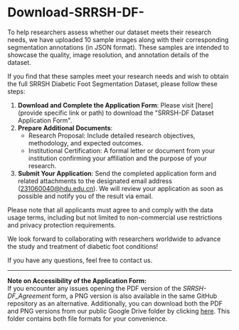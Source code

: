 # Download-SRRSH-DF-
To help researchers assess whether our dataset meets their research needs, we have uploaded 10 sample images along with their corresponding segmentation annotations (in JSON format). These samples are intended to showcase the quality, image resolution, and annotation details of the dataset.

If you find that these samples meet your research needs and wish to obtain the full SRRSH Diabetic Foot Segmentation Dataset, please follow these steps:

1. **Download and Complete the Application Form**: Please visit [here](provide specific link or path) to download the "SRRSH-DF Dataset Application Form".
2. **Prepare Additional Documents**:
   - Research Proposal: Include detailed research objectives, methodology, and expected outcomes.
   - Institutional Certification: A formal letter or document from your institution confirming your affiliation and the purpose of your research.
3. **Submit Your Application**: Send the completed application form and related attachments to the designated email address (231060040@hdu.edu.cn). We will review your application as soon as possible and notify you of the result via email.

Please note that all applicants must agree to and comply with the data usage terms, including but not limited to non-commercial use restrictions and privacy protection requirements.

We look forward to collaborating with researchers worldwide to advance the study and treatment of diabetic foot conditions!

If you have any questions, feel free to contact us.

---

**Note on Accessibility of the Application Form:**  
If you encounter any issues opening the PDF version of the *SRRSH-DF_Agreement* form, a PNG version is also available in the same GitHub repository as an alternative. Additionally, you can download both the PDF and PNG versions from our public Google Drive folder by clicking [here](https://drive.google.com/drive/folders). This folder contains both file formats for your convenience.
